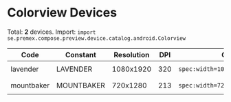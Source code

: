 # Colorview Devices

Total: **2** devices. Import: `import se.premex.compose.preview.device.catalog.android.Colorview`

| Code | Constant | Resolution | DPI | Compose Spec | Preview Usage |
|------|----------|------------|-----|-------------|---------------|
| lavender | LAVENDER | 1080x1920 | 320 | `spec:width=1080px,height=1920px,dpi=320` | `@Preview(device = Colorview.LAVENDER)` |
| mountbaker | MOUNTBAKER | 720x1280 | 213 | `spec:width=720px,height=1280px,dpi=213` | `@Preview(device = Colorview.MOUNTBAKER)` |

<!-- Generated automatically. Do not edit manually. -->
